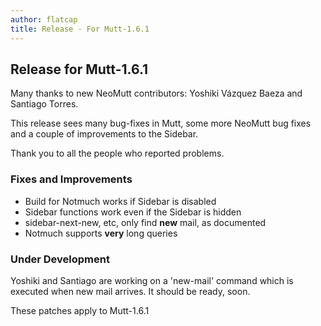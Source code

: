 ```yaml
---
author: flatcap
title: Release - For Mutt-1.6.1
---
```


## Release for Mutt-1.6.1

Many thanks to new NeoMutt contributors: Yoshiki Vázquez Baeza and Santiago
Torres.

This release sees many bug-fixes in Mutt, some more NeoMutt bug fixes and
a couple of improvements to the Sidebar.

Thank you to all the people who reported problems.

### Fixes and Improvements

- Build for Notmuch works if Sidebar is disabled
- Sidebar functions work even if the Sidebar is hidden
- sidebar-next-new, etc, only find **new** mail, as documented
- Notmuch supports **very** long queries

### Under Development

Yoshiki and Santiago are working on a 'new-mail' command which is executed when
new mail arrives. It should be ready, soon.

These patches apply to Mutt-1.6.1

